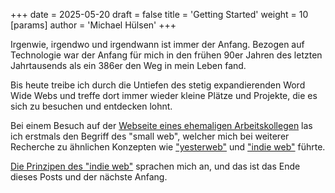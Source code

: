 +++
date = 2025-05-20
draft = false
title = 'Getting Started'
weight = 10
[params]
  author = 'Michael Hülsen'
+++

Irgenwie, irgendwo und irgendwann ist immer der Anfang. Bezogen auf Technologie
war der Anfang für mich in den frühen 90er Jahren des letzten Jahrtausends als ein 386er
den Weg in mein Leben fand.

Bis heute treibe ich durch die Untiefen des stetig expandierenden Word Wide Webs und treffe dort
immer wieder kleine Plätze und Projekte, die es sich zu besuchen und entdecken lohnt.

Bei einem Besuch auf der [Webseite eines ehemaligen Arbeitskollegen](https://guerda.de) las ich erstmals den Begriff des "small web", welcher
mich bei weiterer Recherche zu ähnlichen Konzepten wie ["yesterweb"](https://yesterweb.org) und ["indie web"](https://indieweb.org) führte.

[Die Prinzipen des "indie web"](https://indieweb.org/principles) sprachen mich an, und das ist das Ende dieses Posts und der nächste Anfang.

